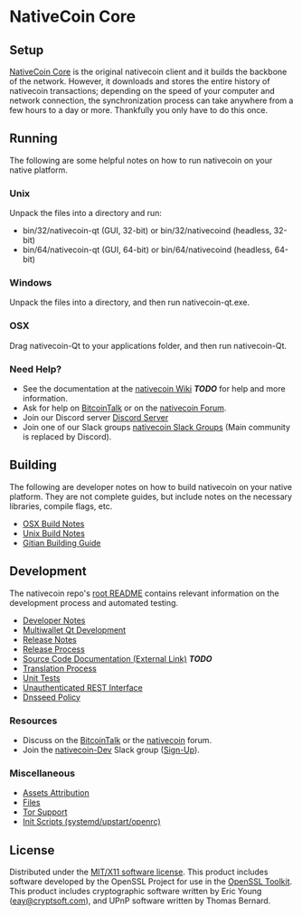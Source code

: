 NativeCoin Core
=====================

Setup
---------------------
[NativeCoin Core](http://n8vcoin.io/wallet) is the original nativecoin client and it builds the backbone of the network. However, it downloads and stores the entire history of nativecoin transactions; depending on the speed of your computer and network connection, the synchronization process can take anywhere from a few hours to a day or more. Thankfully you only have to do this once.

Running
---------------------
The following are some helpful notes on how to run nativecoin on your native platform.

### Unix

Unpack the files into a directory and run:

- bin/32/nativecoin-qt (GUI, 32-bit) or bin/32/nativecoind (headless, 32-bit)
- bin/64/nativecoin-qt (GUI, 64-bit) or bin/64/nativecoind (headless, 64-bit)

### Windows

Unpack the files into a directory, and then run nativecoin-qt.exe.

### OSX

Drag nativecoin-Qt to your applications folder, and then run nativecoin-Qt.

### Need Help?

* See the documentation at the [nativecoin Wiki](https://en.bitcoin.it/wiki/Main_Page) ***TODO***
for help and more information.
* Ask for help on [BitcoinTalk](https://bitcointalk.org/index.php?topic=1262920.0) or on the [nativecoin Forum](http://forum.n8vcoin.io/).
* Join our Discord server [Discord Server](https://discord.n8vcoin.io)
* Join one of our Slack groups [nativecoin Slack Groups](https://n8vcoin.io/slack-logins/) (Main community is replaced by Discord).

Building
---------------------
The following are developer notes on how to build nativecoin on your native platform. They are not complete guides, but include notes on the necessary libraries, compile flags, etc.

- [OSX Build Notes](build-osx.md)
- [Unix Build Notes](build-unix.md)
- [Gitian Building Guide](gitian-building.md)

Development
---------------------
The nativecoin repo's [root README](https://github.com/nativecoin-Project/nativecoin/blob/master/README.md) contains relevant information on the development process and automated testing.

- [Developer Notes](developer-notes.md)
- [Multiwallet Qt Development](multiwallet-qt.md)
- [Release Notes](release-notes.md)
- [Release Process](release-process.md)
- [Source Code Documentation (External Link)](https://dev.visucore.com/bitcoin/doxygen/) ***TODO***
- [Translation Process](translation_process.md)
- [Unit Tests](unit-tests.md)
- [Unauthenticated REST Interface](REST-interface.md)
- [Dnsseed Policy](dnsseed-policy.md)

### Resources

* Discuss on the [BitcoinTalk](https://bitcointalk.org/index.php?topic=1262920.0) or the [nativecoin](http://forum.n8vcoin.io/) forum.
* Join the [nativecoin-Dev](https://nativecoin-dev.slack.com/) Slack group ([Sign-Up](https://nativecoin-dev.herokuapp.com/)).

### Miscellaneous
- [Assets Attribution](assets-attribution.md)
- [Files](files.md)
- [Tor Support](tor.md)
- [Init Scripts (systemd/upstart/openrc)](init.md)

License
---------------------
Distributed under the [MIT/X11 software license](http://www.opensource.org/licenses/mit-license.php).
This product includes software developed by the OpenSSL Project for use in the [OpenSSL Toolkit](https://www.openssl.org/). This product includes
cryptographic software written by Eric Young ([eay@cryptsoft.com](mailto:eay@cryptsoft.com)), and UPnP software written by Thomas Bernard.
